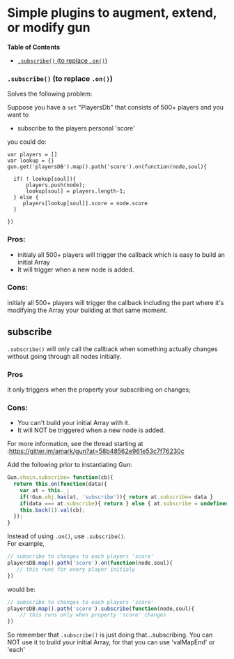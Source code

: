 # Simple plugins to augment, extend, or modify gun

**Table of Contents**
- [`.subscribe()` (to replace `.on()`)](#subscribe-to-replace-on)

### `.subscribe()` (to replace `.on()`)
Solves the following problem:

Suppose you have a `set` "PlayersDb" that consists of 500+ players and you want to 

* subscribe to the players personal 'score'

you could do:
```
var players = []
var lookup = {}
gun.get('playersDB').map().path('score').on(function(node,soul){

  if( ! lookup[soul]){ 
      players.push(node);
      lookup[soul] = players.length-1;
  } else {
     players[lookup[soul]].score = node.score
  }

})
```
### Pros:
* initialy all 500+ players will trigger the callback which is easy to build an initial Array
* It will trigger when a new node is added.

###  Cons: 
initialy all 500+ players will trigger the callback including the part where it's modifying the Array your building at that same moment.

## subscribe
`.subscribe()` will only call the callback when something actually changes without going through all nodes initially.

### Pros
it only triggers when the property your subscribing on changes;

### Cons:
* You can't build your initial Array with it.
* It will NOT be triggered when a new node is added.


For more information, see the thread starting at :https://gitter.im/amark/gun?at=58b48562e961e53c7f76230c

Add the following prior to instantiating Gun:
```javascript
Gun.chain.subscribe= function(cb){
  return this.on(function(data){
    var at = this._;
    if(!Gun.obj.has(at, 'subscribe')){ return at.subscribe= data }
    if(data === at.subscribe){ return } else { at.subscribe = undefined }
    this.back(1).val(cb);
  });
}
```

Instead of using `.on()`, use `.subscribe()`.  
For example,

```javascript
// subscribe to changes to each players 'score'
playersDB.map().path('score').on(function(node,soul){
   // this runs for every player initialy
})
```
would be:
```javascript
// subscribe to changes to each players 'score'
playersDB.map().path('score').subscribe(function(node,soul){ 
    // this runs only when property 'score' changes
})
```
So remember that `.subscribe()` is just doing that...subscribing. You can NOT use it to build your initial Array, for that you can use 'valMapEnd' or 'each'